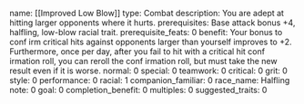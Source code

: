 name: [[Improved Low Blow]]
type: Combat
description: You are adept at hitting larger opponents where it hurts.
prerequisites: Base attack bonus +4, halfling, low-blow racial trait.
prerequisite_feats: 0
benefit: Your bonus to conf irm critical hits against opponents larger than yourself improves to +2. Furthermore, once per day, after you fail to hit with a critical hit conf irmation roll, you can reroll the conf irmation roll, but must take the new result even if it is worse.
normal: 0
special: 0
teamwork: 0
critical: 0
grit: 0
style: 0
performance: 0
racial: 1
companion_familiar: 0
race_name: Halfling
note: 0
goal: 0
completion_benefit: 0
multiples: 0
suggested_traits: 0

